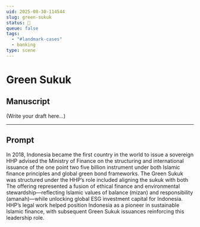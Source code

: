 ```yaml
---
uid: 2025-08-30-114544
slug: green-sukuk
status: 💬
queue: false
tags:
  - "#landmark-cases"
  - banking
type: scene
---
```


# Green Sukuk

## Manuscript

(Write your draft here...)

---

## Prompt

In 2018, Indonesia became the first country in the world to issue a sovereign
HHP advised the Ministry of Finance on the structuring and international issuance of the one point two five billion instrument under both Islamic finance principles and global green bond frameworks.
The Green Sukuk was structured under the
HHP’s role included aligning the sukuk with both
The offering represented a fusion of ethical finance and environmental stewardship—reflecting Islamic values of balance (mizan) and responsibility (amanah)—while unlocking global ESG investment capital for Indonesia.
HHP’s legal work helped position Indonesia as a pioneer in sustainable Islamic finance, with subsequent Green Sukuk issuances reinforcing this leadership role.
